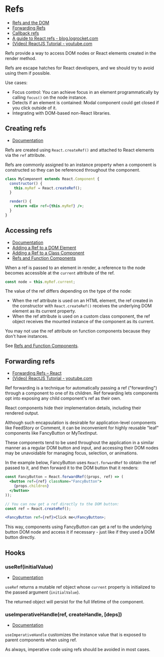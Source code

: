 # Refs

* [Refs and the DOM](https://reactjs.org/docs/refs-and-the-dom.html)
* [Forwarding Refs](https://reactjs.org/docs/forwarding-refs.html)
* [Callback refs](https://reactjs.org/docs/refs-and-the-dom.html#callback-refs)
* [A guide to React refs - blog.logrocket.com](https://blog.logrocket.com/a-guide-to-react-refs/)
* [(Video) ReactJS Tutorial -
  youtube.com](https://www.youtube.com/watch?v=FXa9mMTKOu8&list=PLC3y8-rFHvwgg3vaYJgHGnModB54rxOk3)

Refs provide a way to access DOM nodes or React elements created in the render method.

Refs are escape hatches for React developers, and we should try to avoid using them if possible.

Use cases:

* Focus control: You can achieve focus in an element programmatically by calling `focus()` on the node instance.
* Detects if an element is contained: Modal component could get closed if you click outside of it.
* Integrating with DOM-based non-React libraries.

## Creating refs

* [Documentation](https://reactjs.org/docs/refs-and-the-dom.html#creating-refs)

Refs are created using `React.createRef()` and attached to React elements via the `ref` attribute.

Refs are commonly assigned to an instance property when a component is constructed so they can be referenced throughout
the component.

``` jsx
class MyComponent extends React.Component {
  constructor() {
    this.myRef = React.createRef();
  }

  render() {
    return <div ref={this.myRef} />;
  }
}
```

## Accessing refs

* [Documentation](https://reactjs.org/docs/refs-and-the-dom.html#accessing-refs)
* [Adding a Ref to a DOM Element](https://reactjs.org/docs/refs-and-the-dom.html#adding-a-ref-to-a-dom-element)
* [Adding a Ref to a Class Component](https://reactjs.org/docs/refs-and-the-dom.html#adding-a-ref-to-a-class-component)
* [Refs and Function Components](https://reactjs.org/docs/refs-and-the-dom.html#refs-and-function-components)

When a ref is passed to an element in render, a reference to the node becomes accessible at the `current` attribute of
the ref.

```js
const node = this.myRef.current;
```

The value of the ref differs depending on the type of the node:

* When the ref attribute is used on an HTML element, the ref created in the constructor with `React.createRef()`
  receives the underlying DOM element as its current property.
* When the ref attribute is used on a custom class component, the ref object receives the mounted instance of the
  component as its current.

You may not use the ref attribute on function components because they don't have instances.

See [Refs and Function Components](https://reactjs.org/docs/refs-and-the-dom.html#refs-and-function-components).

## Forwarding refs

* [Forwarding Refs – React](https://reactjs.org/docs/forwarding-refs.html)
* [(Video) ReactJS Tutorial - youtube.com](https://www.youtube.com/watch?v=RLWniwmfdq4)

Ref forwarding is a technique for automatically passing a ref ("forwarding") through a component to one of its children.
Ref forwarding lets components opt into exposing any child component's ref as their own.

React components hide their implementation details, including their rendered output.

Although such encapsulation is desirable for application-level components like FeedStory or Comment, it can be
inconvenient for highly reusable "leaf" components like FancyButton or MyTextInput.

These components tend to be used throughout the application in a similar manner as a regular DOM button and input, and
accessing their DOM nodes may be unavoidable for managing focus, selection, or animations.

In the example below, FancyButton uses `React.forwardRef` to obtain the ref passed to it, and then forward it to the DOM
button that it renders:

```jsx
const FancyButton = React.forwardRef((props, ref) => (
  <button ref={ref} className="FancyButton"> 
    {props.children}
  </button>
));

// You can now get a ref directly to the DOM button:
const ref = React.createRef();

<FancyButton ref={ref}>Click me</FancyButton>;
```

This way, components using FancyButton can get a ref to the underlying button DOM node and access it if necessary - just
like if they used a DOM button directly.

## Hooks

### useRef(initialValue)

* [Documentation](https://reactjs.org/docs/hooks-reference.html#useref)

`useRef` returns a mutable ref object whose `current` property is initialized to the passed argument (`initialValue`).

The returned object will persist for the full lifetime of the component.

### useImperativeHandle(ref, createHandle, [deps])

* [Documentation](https://reactjs.org/docs/hooks-reference.html#useimperativehandle)

`useImperativeHandle` customizes the instance value that is exposed to parent components when using ref.

As always, imperative code using refs should be avoided in most cases.

